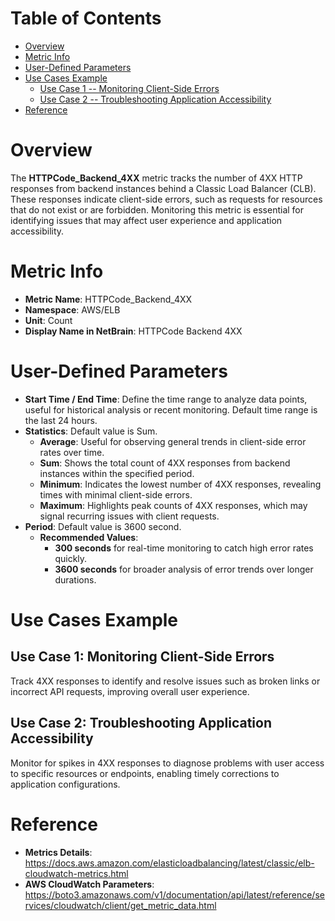 # Table of Contents
- [Overview](#overview)
- [Metric Info](#metric-info)
- [User-Defined Parameters](#user-defined-parameters)
- [Use Cases Example](#example)
    - [Use Case 1 -- Monitoring Client-Side Errors](#example-1) 
    - [Use Case 2 -- Troubleshooting Application Accessibility](#example-2)
- [Reference](#reference)

# Overview <a name="overview"></a>
The <b>HTTPCode_Backend_4XX</b> metric tracks the number of 4XX HTTP responses from backend instances behind a Classic Load Balancer (CLB). These responses indicate client-side errors, such as requests for resources that do not exist or are forbidden. Monitoring this metric is essential for identifying issues that may affect user experience and application accessibility.


# Metric Info <a name="metric-info"></a>
* <b>Metric Name</b>: HTTPCode_Backend_4XX
* <b>Namespace</b>: AWS/ELB
* <b>Unit</b>: Count
* <b>Display Name in NetBrain</b>: HTTPCode Backend 4XX

# User-Defined Parameters <a name="user-defined-parameters"></a>
* <b>Start Time / End Time</b>: Define the time range to analyze data points, useful for historical analysis or recent monitoring. Default time range is the last 24 hours.
* <b>Statistics</b>: Default value is Sum.
  * <b>Average</b>: Useful for observing general trends in client-side error rates over time.
  * <b>Sum</b>: Shows the total count of 4XX responses from backend instances within the specified period.
  * <b>Minimum</b>: Indicates the lowest number of 4XX responses, revealing times with minimal client-side errors.
  * <b>Maximum</b>: Highlights peak counts of 4XX responses, which may signal recurring issues with client requests.
* <b>Period</b>: Default value is 3600 second.
  * <b>Recommended Values</b>:
    * <b>300 seconds</b> for real-time monitoring to catch high error rates quickly.
    * <b>3600 seconds</b> for broader analysis of error trends over longer durations.

# Use Cases Example <a name="example"></a>
## Use Case 1: Monitoring Client-Side Errors <a name="example-1"></a>

Track 4XX responses to identify and resolve issues such as broken links or incorrect API requests, improving overall user experience.


## Use Case 2: Troubleshooting Application Accessibility <a name="example-2"></a>
Monitor for spikes in 4XX responses to diagnose problems with user access to specific resources or endpoints, enabling timely corrections to application configurations.



# Reference <a name="reference"></a>
* <b>Metrics Details</b>: https://docs.aws.amazon.com/elasticloadbalancing/latest/classic/elb-cloudwatch-metrics.html
* <b>AWS CloudWatch Parameters</b>: https://boto3.amazonaws.com/v1/documentation/api/latest/reference/services/cloudwatch/client/get_metric_data.html